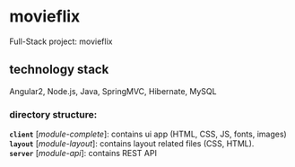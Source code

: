 # movieflix
Full-Stack project: movieflix

## technology stack
Angular2, Node.js, Java, SpringMVC, Hibernate, MySQL   

### directory structure:

**`client`** [*module-complete*]: contains ui app (HTML, CSS, JS, fonts, images)   
**`layout`** [*module-layout*]: contains layout related files (CSS, HTML).     
**`server`** [*module-api*]: contains REST API
